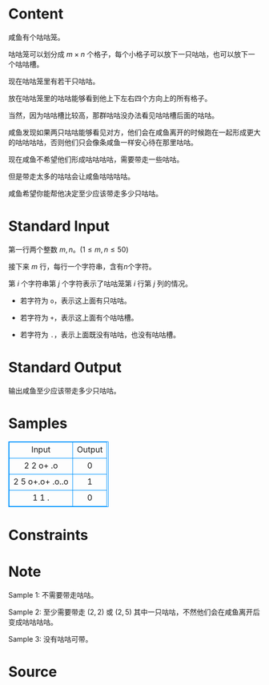
# Content

咸鱼有个咕咕笼。

咕咕笼可以划分成 $m \times n$ 个格子，每个小格子可以放下一只咕咕，也可以放下一个咕咕槽。

现在咕咕笼里有若干只咕咕。

放在咕咕笼里的咕咕能够看到他上下左右四个方向上的所有格子。

当然，因为咕咕槽比较高，那群咕咕没办法看见咕咕槽后面的咕咕。

咸鱼发现如果两只咕咕能够看见对方，他们会在咸鱼离开的时候跑在一起形成更大的咕咕咕咕，否则他们只会像条咸鱼一样安心待在那里咕咕。

现在咸鱼不希望他们形成咕咕咕咕，需要带走一些咕咕。

但是带走太多的咕咕会让咸鱼咕咕咕咕。

咸鱼希望你能帮他决定至少应该带走多少只咕咕。

# Standard Input

第一行两个整数 $m,n$。$(1\le m,n \le 50)$

接下来 $m$ 行，每行一个字符串，含有$n$个字符。

第 $i$ 个字符串第 $j$ 个字符表示了咕咕笼第 $i$ 行第 $j$ 列的情况。

- 若字符为 `o`，表示这上面有只咕咕。

- 若字符为 `+`，表示这上面有个咕咕槽。

- 若字符为 `.`，表示上面既没有咕咕，也没有咕咕槽。

# Standard Output

输出咸鱼至少应该带走多少只咕咕。

# Samples

<style>
        table,table tr th, table tr td { border:1px solid #0094ff; }
        table { width: 200px; min-height: 25px; line-height: 25px; text-align: center; border-collapse: collapse;}   
    </style>
<table>
	<tr>
		<td>Input</td>
		<td>Output</td>
	</tr>
<tr><td>2 2
o+
.o</td><td>0</td></tr><tr><td>2 5
o+.o+
.o..o</td><td>1</td></tr><tr><td>1 1
.</td><td>0</td></tr></table>


# Constraints



# Note

Sample 1: 不需要带走咕咕。

Sample 2: 至少需要带走 $(2,2)$ 或 $(2,5)$ 其中一只咕咕，不然他们会在咸鱼离开后变成咕咕咕咕。

Sample 3: 没有咕咕可带。

# Source


